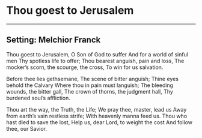 # Thou goest to Jerusalem

***

## Setting: Melchior Franck

Thou goest to Jerusalem,
O Son of God to suffer
And for a world of sinful men
Thy spotless life to offer;
Thou bearest anguish, pain and loss,
The mocker’s scorn, the scourge, the cross,
To win for us salvation.

Before thee lies gethsemane,
The scene of bitter anguish;
Thine eyes behold the Calvary
Where thou in pain must languish;
The bleeding wounds, the bitter gall,
The crown of thorns, the judgment hall,
Thy burdened soul’s affliction.

Thou art the way, the Truth, the Life;
We pray thee, master, lead us
Away from earth’s vain restless strife;
With heavenly manna feed us.
Thou who hast died to save the lost,
Help us, dear Lord, to weight the cost
And follow thee, our Savior.